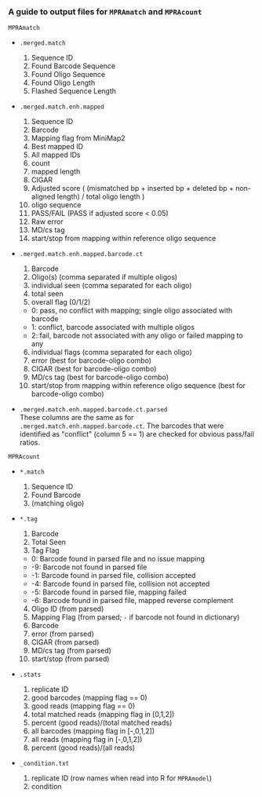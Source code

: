 ### A guide to output files for `MPRAmatch` and `MPRAcount`

`MPRAmatch`

  - `.merged.match`
    1. Sequence ID
    2. Found Barcode Sequence
    3. Found Oligo Sequence
    4. Found Oligo Length
    5. Flashed Sequence Length


  - `.merged.match.enh.mapped`
    1. Sequence ID
    2. Barcode
    3. Mapping flag from MiniMap2
    4. Best mapped ID
    5. All mapped IDs
    6. count
    7. mapped length
    8. CIGAR
    9. Adjusted score ( (mismatched bp + inserted bp + deleted bp + non-aligned length) / total oligo length )
    10. oligo sequence
    11. PASS/FAIL (PASS if adjusted score < 0.05)
    12. Raw error
    13. MD/cs tag
    14. start/stop from mapping within reference oligo sequence


  - `.merged.match.enh.mapped.barcode.ct`
    1. Barcode
    2. Oligo(s) (comma separated if multiple oligos)
    3. individual seen (comma separated for each oligo)
    4. total seen
    5. overall flag (0/1/2)
      - 0: pass, no conflict with mapping; single oligo associated with barcode
      - 1: conflict, barcode associated with multiple oligos
      - 2: fail, barcode not associated with any oligo or failed mapping to any
    6. individual flags (comma separated for each oligo)
    7. error (best for barcode-oligo combo)
    8. CIGAR (best for barcode-oligo combo)
    9. MD/cs tag (best for barcode-oligo combo)
    10. start/stop from mapping within reference oligo sequence (best for barcode-oligo combo)


  - `.merged.match.enh.mapped.barcode.ct.parsed` <br>
  These columns are the same as for `.merged.match.enh.mapped.barcode.ct`. The barcodes that were identified as "conflict" (column 5 == 1) are checked for obvious pass/fail ratios.


`MPRAcount`

  - `*.match`
    1. Sequence ID
    2. Found Barcode
    3. (matching oligo)


  - `*.tag`
    1. Barcode
    2. Total Seen
    3. Tag Flag
      -  0: Barcode found in parsed file and no issue mapping
      - -9: Barcode not found in parsed file
      - -1: Barcode found in parsed file, collision accepted
      - -4: Barcode found in parsed file, collision not accepted
      - -5: Barcode found in parsed file, mapping failed
      - -6: Barcode found in parsed file, mapped reverse complement
    4. Oligo ID (from parsed)
    5. Mapping Flag (from parsed; `-` if barcode not found in dictionary)
    6. Barcode
    7. error (from parsed)
    8. CIGAR (from parsed)
    9. MD/cs tag (from parsed)
    10. start/stop (from parsed)


  - `.stats`
    1. replicate ID
    2. good barcodes (mapping flag == 0)
    3. good reads (mapping flag == 0)
    4. total matched reads (mapping flag in [0,1,2])
    5. percent (good reads)/(total matched reads)
    6. all barcodes (mapping flag in [-,0,1,2])
    7. all reads (mapping flag in [-,0,1,2])
    8. percent (good reads)/(all reads)


  - `_condition.txt`
    1. replicate ID (row names when read into R for `MPRAmodel`)
    2. condition
